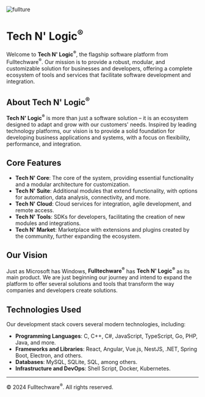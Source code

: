 ![fullture](https://github.com/user-attachments/assets/dada6c39-886b-44c0-a394-e09cb90189dc)

# Tech N' Logic<sup>®</sup>

Welcome to **Tech N' Logic<sup>®</sup>**, the flagship software platform from Fulltechware<sup>®</sup>. Our mission is to provide a robust, modular, and customizable solution for businesses and developers, offering a complete ecosystem of tools and services that facilitate software development and integration.

## About Tech N' Logic<sup>®</sup>

**Tech N' Logic<sup>®</sup>** is more than just a software solution – it is an ecosystem designed to adapt and grow with our customers' needs. Inspired by leading technology platforms, our vision is to provide a solid foundation for developing business applications and systems, with a focus on flexibility, performance, and integration.

## Core Features

- **Tech N' Core**: The core of the system, providing essential functionality and a modular architecture for customization.
- **Tech N' Suite**: Additional modules that extend functionality, with options for automation, data analysis, connectivity, and more.
- **Tech N' Cloud**: Cloud services for integration, agile development, and remote access.
- **Tech N' Tools**: SDKs for developers, facilitating the creation of new modules and integrations.
- **Tech N' Market**: Marketplace with extensions and plugins created by the community, further expanding the ecosystem.

## Our Vision

Just as Microsoft has Windows, **Fulltechware<sup>®</sup>** has **Tech N' Logic<sup>®</sup>** as its main product. We are just beginning our journey and intend to expand the platform to offer several solutions and tools that transform the way companies and developers create solutions.

## Technologies Used

Our development stack covers several modern technologies, including:

- **Programming Languages**: C, C++, C#, JavaScript, TypeScript, Go, PHP, Java, and more.
- **Frameworks and Libraries**: React, Angular, Vue.js, NestJS, .NET, Spring Boot, Electron, and others.
- **Databases**: MySQL, SQLite, SQL, among others.
- **Infrastructure and DevOps**: Shell Script, Docker, Kubernetes.

<!--## Contribute to Tech N' Logic<sup>®</sup>

We are always open to contributions that help expand our ecosystem. If you have ideas, improvements or want to collaborate with our projects, get in touch and be part of our development!-->

---
© 2024 Fulltechware<sup>®</sup>. All rights reserved.
